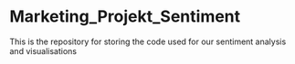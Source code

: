 # Marketing_Projekt_Sentiment
This is the repository for storing the code used for our sentiment analysis and visualisations
